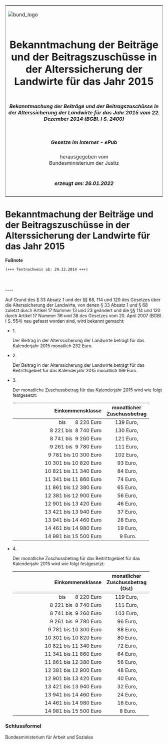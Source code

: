 <span id="DECKBLATT.html"></span>

<table border="0" frame="border" width="100%">

<tr valign="top">

<td align="left">

![bund\_logo](BfJ_2021_Web_de_de.gif)

</td>

<td align="right">

 

</td>

</tr>

<tr align="center" valign="middle">

<td colspan="2">

# Bekanntmachung der Beiträge und der Beitragszuschüsse in der Alterssicherung der Landwirte für das Jahr 2015

</td>

</tr>

<tr align="center" valign="middle">

<td colspan="2">

##### Bekanntmachung der Beiträge und der Beitragszuschüsse in der Alterssicherung der Landwirte für das Jahr 2015 vom 22. Dezember 2014 (BGBl. I S. 2400)

</td>

</tr>

<tr align="center" valign="middle">

<td colspan="2">

  
  

##### Gesetze im Internet - ePub  
  
herausgegeben vom  
Bundesministerium der Justiz

</td>

</tr>

<tr align="center" valign="bottom">

<td colspan="2">

  
  

##### erzeugt am: 26.01.2022

</td>

</tr>

</table>

<span id="BJNR240000014.html"></span>

# Bekanntmachung der Beiträge und der Beitragszuschüsse in der Alterssicherung der Landwirte für das Jahr 2015

<div>

  
**Fußnote**

<div class="jnhtml">

<div>

<div class="jurAbsatz">

  

``` 
(+++ Textnachweis ab: 29.12.2014 +++)

 
```

</div>

</div>

</div>

</div>

<span id="BJNR240000014BJNE000100000.html"></span>

###   
\----

<div>

<div class="jnhtml">

<div>

<div class="jurAbsatz">

Auf Grund des § 33 Absatz 1 und der §§ 68, 114 und 120 des Gesetzes über
die Alterssicherung der Landwirte, von denen § 33 Absatz 1 und § 68
zuletzt durch Artikel 17 Nummer 13 und 23 geändert und die §§ 114 und
120 durch Artikel 17 Nummer 36 und 38 des Gesetzes vom 20. April 2007
(BGBl. I S. 554) neu gefasst worden sind, wird bekannt gemacht:

</div>

<div class="jurAbsatz">

  - 1\.
    
    <div style="">
    
    Der Beitrag in der Alterssicherung der Landwirte beträgt für das
    Kalenderjahr 2015 monatlich 232 Euro.
    
    </div>

  - 2\.
    
    <div style="">
    
    Der Beitrag in der Alterssicherung der Landwirte beträgt für das
    Beitrittsgebiet für das Kalenderjahr 2015 monatlich 199 Euro.
    
    </div>

  - 3\.
    
    <div style="">
    
    Der monatliche Zuschussbetrag für das Kalenderjahr 2015 wird wie
    folgt festgesetzt:  
    
    <table>
    <colgroup>
    <col style="width: 67%" />
    <col style="width: 33%" />
    </colgroup>
    <thead>
    <tr class="header">
    <th style="text-align: right;">Einkommensklasse</th>
    <th style="text-align: center;">monatlicher<br />
    Zuschussbetrag</th>
    </tr>
    </thead>
    <tbody>
    <tr class="odd">
    <td style="text-align: right;">bis       8 220 Euro</td>
    <td style="text-align: center;">139 Euro,</td>
    </tr>
    <tr class="even">
    <td style="text-align: right;"> 8 221 bis  8 740 Euro</td>
    <td style="text-align: center;">130 Euro,</td>
    </tr>
    <tr class="odd">
    <td style="text-align: right;"> 8 741 bis  9 260 Euro</td>
    <td style="text-align: center;">121 Euro,</td>
    </tr>
    <tr class="even">
    <td style="text-align: right;"> 9 261 bis  9 780 Euro</td>
    <td style="text-align: center;">111 Euro,</td>
    </tr>
    <tr class="odd">
    <td style="text-align: right;"> 9 781 bis 10 300 Euro</td>
    <td style="text-align: center;">102 Euro,</td>
    </tr>
    <tr class="even">
    <td style="text-align: right;">10 301 bis 10 820 Euro</td>
    <td style="text-align: center;"> 93 Euro,</td>
    </tr>
    <tr class="odd">
    <td style="text-align: right;">10 821 bis 11 340 Euro</td>
    <td style="text-align: center;"> 84 Euro,</td>
    </tr>
    <tr class="even">
    <td style="text-align: right;">11 341 bis 11 860 Euro</td>
    <td style="text-align: center;"> 74 Euro,</td>
    </tr>
    <tr class="odd">
    <td style="text-align: right;">11 861 bis 12 380 Euro</td>
    <td style="text-align: center;"> 65 Euro,</td>
    </tr>
    <tr class="even">
    <td style="text-align: right;">12 381 bis 12 900 Euro</td>
    <td style="text-align: center;"> 56 Euro,</td>
    </tr>
    <tr class="odd">
    <td style="text-align: right;">12 901 bis 13 420 Euro</td>
    <td style="text-align: center;"> 46 Euro,</td>
    </tr>
    <tr class="even">
    <td style="text-align: right;">13 421 bis 13 940 Euro</td>
    <td style="text-align: center;"> 37 Euro,</td>
    </tr>
    <tr class="odd">
    <td style="text-align: right;">13 941 bis 14 460 Euro</td>
    <td style="text-align: center;"> 28 Euro,</td>
    </tr>
    <tr class="even">
    <td style="text-align: right;">14 461 bis 14 980 Euro</td>
    <td style="text-align: center;"> 19 Euro,</td>
    </tr>
    <tr class="odd">
    <td style="text-align: right;">14 981 bis 15 500 Euro</td>
    <td style="text-align: center;">  9 Euro.</td>
    </tr>
    </tbody>
    </table>
    
      
      
    
    </div>

  - 4\.
    
    <div style="">
    
    Der monatliche Zuschussbetrag für das Beitrittsgebiet für das
    Kalenderjahr 2015 wird wie folgt festgesetzt:  
    
    <table>
    <colgroup>
    <col style="width: 67%" />
    <col style="width: 33%" />
    </colgroup>
    <thead>
    <tr class="header">
    <th style="text-align: right;">Einkommensklasse</th>
    <th style="text-align: center;">monatlicher<br />
    Zuschussbetrag<br />
    (Ost)</th>
    </tr>
    </thead>
    <tbody>
    <tr class="odd">
    <td style="text-align: right;">bis       8 220 Euro</td>
    <td style="text-align: center;">119 Euro,</td>
    </tr>
    <tr class="even">
    <td style="text-align: right;"> 8 221 bis  8 740 Euro</td>
    <td style="text-align: center;">111 Euro,</td>
    </tr>
    <tr class="odd">
    <td style="text-align: right;"> 8 741 bis  9 260 Euro</td>
    <td style="text-align: center;">103 Euro,</td>
    </tr>
    <tr class="even">
    <td style="text-align: right;"> 9 261 bis  9 780 Euro</td>
    <td style="text-align: center;"> 96 Euro,</td>
    </tr>
    <tr class="odd">
    <td style="text-align: right;"> 9 781 bis 10 300 Euro</td>
    <td style="text-align: center;"> 88 Euro,</td>
    </tr>
    <tr class="even">
    <td style="text-align: right;">10 301 bis 10 820 Euro</td>
    <td style="text-align: center;"> 80 Euro,</td>
    </tr>
    <tr class="odd">
    <td style="text-align: right;">10 821 bis 11 340 Euro</td>
    <td style="text-align: center;"> 72 Euro,</td>
    </tr>
    <tr class="even">
    <td style="text-align: right;">11 341 bis 11 860 Euro</td>
    <td style="text-align: center;"> 64 Euro,</td>
    </tr>
    <tr class="odd">
    <td style="text-align: right;">11 861 bis 12 380 Euro</td>
    <td style="text-align: center;"> 56 Euro,</td>
    </tr>
    <tr class="even">
    <td style="text-align: right;">12 381 bis 12 900 Euro</td>
    <td style="text-align: center;"> 48 Euro,</td>
    </tr>
    <tr class="odd">
    <td style="text-align: right;">12 901 bis 13 420 Euro</td>
    <td style="text-align: center;"> 40 Euro,</td>
    </tr>
    <tr class="even">
    <td style="text-align: right;">13 421 bis 13 940 Euro</td>
    <td style="text-align: center;"> 32 Euro,</td>
    </tr>
    <tr class="odd">
    <td style="text-align: right;">13 941 bis 14 460 Euro</td>
    <td style="text-align: center;"> 24 Euro,</td>
    </tr>
    <tr class="even">
    <td style="text-align: right;">14 461 bis 14 980 Euro</td>
    <td style="text-align: center;"> 16 Euro,</td>
    </tr>
    <tr class="odd">
    <td style="text-align: right;">14 981 bis 15 500 Euro</td>
    <td style="text-align: center;">  8 Euro.</td>
    </tr>
    </tbody>
    </table>
    
    </div>

</div>

</div>

</div>

</div>

<span id="BJNR240000014BJNE000200000.html"></span>

### Schlussformel  

<div>

<div class="jnhtml">

<div>

<div class="jurAbsatz">

<span class="SP">Bundesministerium für Arbeit und Soziales</span>

</div>

</div>

</div>

</div>
